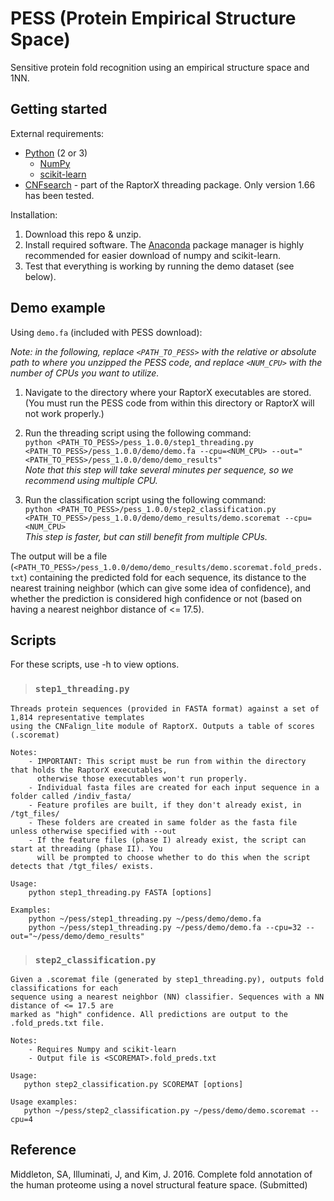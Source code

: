 # PESS (Protein Empirical Structure Space) 

Sensitive protein fold recognition using an empirical structure space and 1NN.


## Getting started

External requirements:
- [Python](http://www.python.org/download) (2 or 3)
    - [NumPy](http://www.numpy.org)
    - [scikit-learn](http://scikit-learn.org/stable/)
- [CNFsearch](http://raptorx.uchicago.edu/download/) - part of the RaptorX threading package. Only version 1.66 has been tested.

Installation:

1. Download this repo & unzip.
1. Install required software. The [Anaconda](https://www.continuum.io/downloads) package manager is highly recommended for easier download of numpy and scikit-learn.
1. Test that everything is working by running the demo dataset (see below).


## Demo example

Using `demo.fa` (included with PESS download):

*Note: in the following, replace `<PATH_TO_PESS>` with the relative or absolute path to where you unzipped the PESS code, and replace `<NUM_CPU>` with the number of CPUs you want to utilize.*

1. Navigate to the directory where your RaptorX executables are stored. (You must run the PESS code from within this directory or RaptorX will not work properly.)

1. Run the threading script using the following command:<br />
    `python <PATH_TO_PESS>/pess_1.0.0/step1_threading.py <PATH_TO_PESS>/pess_1.0.0/demo/demo.fa --cpu=<NUM_CPU> --out="<PATH_TO_PESS>/pess_1.0.0/demo/demo_results"`<br />
*Note that this step will take several minutes per sequence, so we recommend using multiple CPU.*

1. Run the classification script using the following command:<br />
    `python <PATH_TO_PESS>/pess_1.0.0/step2_classification.py <PATH_TO_PESS>/pess_1.0.0/demo/demo_results/demo.scoremat --cpu=<NUM_CPU>`<br />
*This step is faster, but can still benefit from multiple CPUs.*

The output will be a file (`<PATH_TO_PESS>/pess_1.0.0/demo/demo_results/demo.scoremat.fold_preds.txt`) containing the predicted fold for each sequence, its distance to the nearest training neighbor (which can give some idea of confidence), and whether the prediction is considered high confidence or not (based on having a nearest neighbor distance of <= 17.5).

## Scripts

For these scripts, use -h to view options.

> ### `step1_threading.py`

    Threads protein sequences (provided in FASTA format) against a set of 1,814 representative templates 
    using the CNFalign_lite module of RaptorX. Outputs a table of scores (.scoremat)

    Notes:
        - IMPORTANT: This script must be run from within the directory that holds the RaptorX executables, 
          otherwise those executables won't run properly.
        - Individual fasta files are created for each input sequence in a folder called /indiv_fasta/
        - Feature profiles are built, if they don't already exist, in /tgt_files/
        - These folders are created in same folder as the fasta file unless otherwise specified with --out
        - If the feature files (phase I) already exist, the script can start at threading (phase II). You 
          will be prompted to choose whether to do this when the script detects that /tgt_files/ exists.

    Usage:
        python step1_threading.py FASTA [options]
   
    Examples:
        python ~/pess/step1_threading.py ~/pess/demo/demo.fa
        python ~/pess/step1_threading.py ~/pess/demo/demo.fa --cpu=32 --out="~/pess/demo/demo_results"


> ### `step2_classification.py`

    Given a .scoremat file (generated by step1_threading.py), outputs fold classifications for each
    sequence using a nearest neighbor (NN) classifier. Sequences with a NN distance of <= 17.5 are
    marked as "high" confidence. All predictions are output to the .fold_preds.txt file. 

    Notes:
        - Requires Numpy and scikit-learn
        - Output file is <SCOREMAT>.fold_preds.txt

    Usage:
       python step2_classification.py SCOREMAT [options]
 
    Usage examples: 
       python ~/pess/step2_classification.py ~/pess/demo/demo.scoremat --cpu=4


## Reference
Middleton, SA, Illuminati, J, and Kim, J. 2016. Complete fold annotation of the human proteome using a novel structural feature space. (Submitted)
